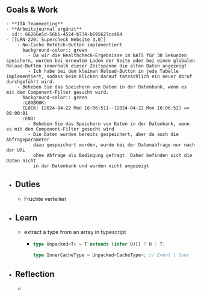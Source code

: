## Goals & Work
	- **ITA Teammeeting**
	- **Arbeitsjournal ergänzt**
	  id:: 66266e5d-56b6-4524-b734-b695627cc484
	- [[LRN-220: Supercheck Website 3.0]]
		- No-Cache Refetch-Button implementiert
		  background-color:: green
			- Da wir die Healthcheck-Ergebnisse im NATS für 30 Sekunden speichern, wurden bei erneutem Laden der Seite oder bei einem globalen Reload-Button innerhalb dieser Zeitspanne die alten Daten angezeigt
			- Ich habe bei den kleinen Reload-Button in jede Tabelle implementiert, sodass beim Klicken darauf tatsächlich ein neuer Abruf durchgeführt wird.
		- Beheben Sie das Speichern von Daten in der Datenbank, wenn es mit dem Component-Filter gesucht wird.
		  background-color:: green
		  :LOGBOOK:
		  CLOCK: [2024-04-22 Mon 16:06:51]--[2024-04-22 Mon 16:06:52] =>  00:00:01
		  :END:
			- Beheben Sie das Speichern von Daten in der Datenbank, wenn es mit dem Component-Filter gesucht wird
			- Die Daten wurden bereits gespeichert, aber da auch die Abfrageparameter 
			  dazu gespeichert wurden, wurde bei der Datenabfrage nur nach der URL 
			  ohne Abfrage als Bedingung gefragt. Daher befinden sich die Daten nicht 
			  in der Datenbank und wurden nicht angezeigt
- ## Duties
	- Früchte verteilen
- ## Learn
	- extract a type from an array in typescript
		- ```typescript
		  type Unpacked<T> = T extends (infer U)[] ? U : T;
		  
		  type InnerCacheType = Unpacked<CacheType>; // Event | User
		  ```
- ## Reflection
	-